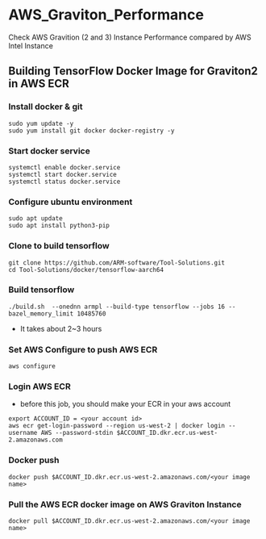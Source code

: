 # AWS_Graviton_Performance
Check AWS Gravition (2 and 3) Instance Performance compared by AWS Intel Instance
## Building TensorFlow Docker Image for Graviton2 in AWS ECR
### Install docker & git
```
sudo yum update -y
sudo yum install git docker docker-registry -y
```
### Start docker service
```
systemctl enable docker.service
systemctl start docker.service
systemctl status docker.service
```
### Configure ubuntu environment
```
sudo apt update
sudo apt install python3-pip
```
### Clone to build tensorflow
```
git clone https://github.com/ARM-software/Tool-Solutions.git
cd Tool-Solutions/docker/tensorflow-aarch64
```
### Build tensorflow
```
./build.sh  --onednn armpl --build-type tensorflow --jobs 16 --bazel_memory_limit 10485760
```
- It takes about 2~3 hours

### Set AWS Configure to push AWS ECR
```
aws configure
```
### Login AWS ECR
- before this job, you should make your ECR in your aws account
```
export ACCOUNT_ID = <your account id>
aws ecr get-login-password --region us-west-2 | docker login --username AWS --password-stdin $ACCOUNT_ID.dkr.ecr.us-west-2.amazonaws.com
```
### Docker push
```
docker push $ACCOUNT_ID.dkr.ecr.us-west-2.amazonaws.com/<your image name>
```
### Pull the AWS ECR docker image on AWS Graviton Instance
```
docker pull $ACCOUNT_ID.dkr.ecr.us-west-2.amazonaws.com/<your image name>
```


